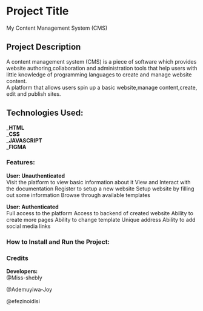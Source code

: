 # Project Title
My Content Management System (CMS)
## Project Description
A  content management system (CMS) is a piece of software which provides website authoring,collaboration and administration tools that help users with little knowledge of programming languages to create and manage website content.  
A platform that allows users spin up a basic website,manage content,create, edit and publish sites.
## Technologies Used:
_**HTML**  
_**CSS**  
_**JAVASCRIPT**  
_**FIGMA**  
### Features:
**User: Unauthenticated**  
Visit the platform to view basic information about it
View and Interact with the documentation
Register to setup a new website
Setup website by filling out some information
Browse through available templates 

**User: Authenticated**  
Full access to the platform
Access to backend of created website
Ability to create more pages
Ability to change template
Unique address
Ability to add social media links

### How to Install and Run the Project:


### Credits
  **Developers:**  
  @Miss-shebly  
  
  @Ademuyiwa-Joy  
  
  @efezinoidisi  
  
  
